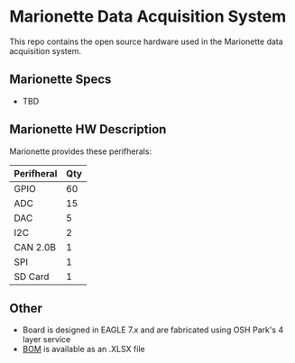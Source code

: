 # Marionette Data Acquisition System

This repo contains the open source hardware used in the Marionette data acquisition system.

## Marionette Specs

- TBD

## Marionette HW Description

Marionette provides these perifherals:

|Perifheral|Qty|
|---|---|
|GPIO|60|
|ADC|15|
|DAC|5|
|I2C|2|
|CAN 2.0B|1|
|SPI|1|
|SD Card|1|

## Other
* Board is designed in EAGLE 7.x and are fabricated using OSH Park's 4 layer service
* [BOM](https://github.com/marionette-daq/marionette-hardware/blob/master/mBOM.xlsx?raw=true) is available as an .XLSX file


